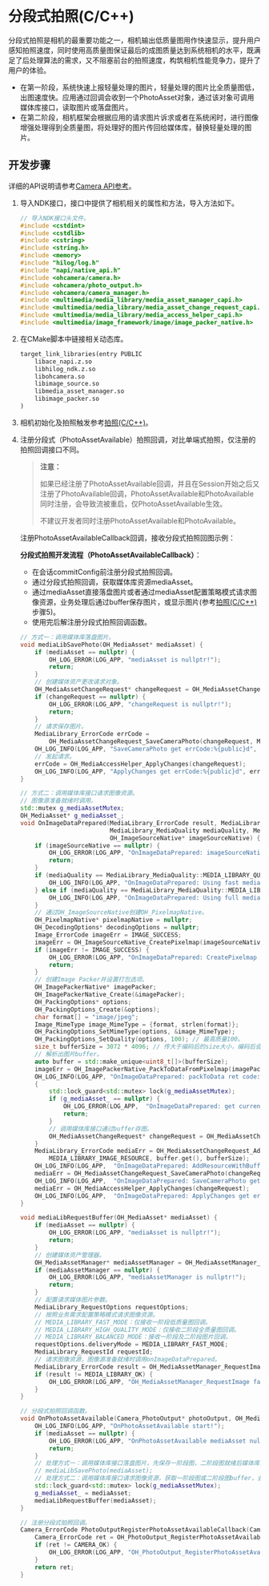 # 分段式拍照(C/C++)
<!--Kit: Camera Kit-->
<!--Subsystem: Multimedia-->
<!--Owner: @qano-->
<!--Designer: @leo_ysl-->
<!--Tester: @xchaosioda-->
<!--Adviser: @zengyawen-->

分段式拍照是相机的最重要功能之一，相机输出低质量图用作快速显示，提升用户感知拍照速度，同时使用高质量图保证最后的成图质量达到系统相机的水平，既满足了后处理算法的需求，又不阻塞前台的拍照速度，构筑相机性能竞争力，提升了用户的体验。

- 在第一阶段，系统快速上报轻量处理的图片，轻量处理的图片比全质量图低，出图速度快。应用通过回调会收到一个PhotoAsset对象，通过该对象可调用媒体库接口，读取图片或落盘图片。
- 在第二阶段，相机框架会根据应用的请求图片诉求或者在系统闲时，进行图像增强处理得到全质量图，将处理好的图片传回给媒体库，替换轻量处理的图片。

## 开发步骤

详细的API说明请参考[Camera API参考](../../reference/apis-camera-kit/capi-oh-camera.md)。

1. 导入NDK接口，接口中提供了相机相关的属性和方法，导入方法如下。

   ```c++
   // 导入NDK接口头文件。
   #include <cstdint>
   #include <cstdlib>
   #include <cstring>
   #include <string.h>
   #include <memory>
   #include "hilog/log.h"
   #include "napi/native_api.h"
   #include <ohcamera/camera.h>
   #include <ohcamera/photo_output.h>
   #include <ohcamera/camera_manager.h>
   #include <multimedia/media_library/media_asset_manager_capi.h>
   #include <multimedia/media_library/media_asset_change_request_capi.h>
   #include <multimedia/media_library/media_access_helper_capi.h>
   #include <multimedia/image_framework/image/image_packer_native.h>
   ```

2. 在CMake脚本中链接相关动态库。

   ```txt
   target_link_libraries(entry PUBLIC
       libace_napi.z.so
       libhilog_ndk.z.so
       libohcamera.so
       libimage_source.so
       libmedia_asset_manager.so
       libimage_packer.so
   )
   ```

3. 相机初始化及拍照触发参考[拍照(C/C++)](./native-camera-shooting.md)。

4. 注册分段式（PhotoAssetAvailable）拍照回调，对比单端式拍照，仅注册的拍照回调接口不同。

   > **注意：**
   >
   > 如果已经注册了PhotoAssetAvailable回调，并且在Session开始之后又注册了PhotoAvailable回调，PhotoAssetAvailable和PhotoAvailable同时注册，会导致流被重启，仅PhotoAssetAvailable生效。
   >
   > 不建议开发者同时注册PhotoAssetAvailable和PhotoAvailable。

   注册PhotoAssetAvailableCallback回调，接收分段式拍照回图示例：

   **分段式拍照开发流程（PhotoAssetAvailableCallback）**：

   - 在会话commitConfig前注册分段式拍照回调。
   - 通过分段式拍照回调，获取媒体库资源mediaAsset。
   - 通过mediaAsset直接落盘图片或者通过mediaAsset配置策略模式请求图像资源，业务处理后通过buffer保存图片，或显示图片(参考[拍照(C/C++)](./native-camera-shooting.md)步骤5)。
   - 使用完后解注册分段式拍照回调函数。

   ```c++
   // 方式一：调用媒体库落盘图片。
   void mediaLibSavePhoto(OH_MediaAsset* mediaAsset) {
       if (mediaAsset == nullptr) {
           OH_LOG_ERROR(LOG_APP, "mediaAsset is nullptr!");
           return;
       }
       // 创建媒体资产更改请求对象。
       OH_MediaAssetChangeRequest* changeRequest = OH_MediaAssetChangeRequest_Create(mediaAsset);
       if (changeRequest == nullptr) {
           OH_LOG_ERROR(LOG_APP, "changeRequest is nullptr!");
           return;
       }
       // 请求保存图片。
       MediaLibrary_ErrorCode errCode =
           OH_MediaAssetChangeRequest_SaveCameraPhoto(changeRequest, MEDIA_LIBRARY_IMAGE_JPEG);
       OH_LOG_INFO(LOG_APP, "SaveCameraPhoto get errCode:%{public}d", errCode);
       // 发起请求。
       errCode = OH_MediaAccessHelper_ApplyChanges(changeRequest);
       OH_LOG_INFO(LOG_APP, "ApplyChanges get errCode:%{public}d", errCode);
   }
   
   // 方式二：调用媒体库接口请求图像资源。
   // 图像源准备就绪时调用。
   std::mutex g_mediaAssetMutex;
   OH_MediaAsset* g_mediaAsset_;
   void OnImageDataPrepared(MediaLibrary_ErrorCode result, MediaLibrary_RequestId requestId,
                            MediaLibrary_MediaQuality mediaQuality, MediaLibrary_MediaContentType type,
                            OH_ImageSourceNative* imageSourceNative) {
       if (imageSourceNative == nullptr) {
           OH_LOG_ERROR(LOG_APP, "OnImageDataPrepared: imageSourceNative is nullptr!");
           return;
       }
       if (mediaQuality == MediaLibrary_MediaQuality::MEDIA_LIBRARY_QUALITY_FAST) {
           OH_LOG_INFO(LOG_APP, "OnImageDataPrepared: Using fast media quality.");
       } else if (mediaQuality == MediaLibrary_MediaQuality::MEDIA_LIBRARY_QUALITY_FULL) {
           OH_LOG_INFO(LOG_APP, "OnImageDataPrepared: Using full media quality.");
       }
       // 通过OH_ImageSourceNative创建OH_PixelmapNative。
       OH_PixelmapNative* pixelmapNative = nullptr;
       OH_DecodingOptions* decodingOptions = nullptr;
       Image_ErrorCode imageErr = IMAGE_SUCCESS;
       imageErr = OH_ImageSourceNative_CreatePixelmap(imageSourceNative, decodingOptions, &pixelmapNative);
       if (imageErr != IMAGE_SUCCESS) {
           OH_LOG_ERROR(LOG_APP, "OnImageDataPrepared: CreatePixelmap failed.");
           return;
       }
       // 创建Image Packer并设置打包选项。
       OH_ImagePackerNative* imagePacker;
       OH_ImagePackerNative_Create(&imagePacker);
       OH_PackingOptions* options;
       OH_PackingOptions_Create(&options);
       char format[] = "image/jpeg";
       Image_MimeType image_MimeType = {format, strlen(format)};
       OH_PackingOptions_SetMimeType(options, &image_MimeType);
       OH_PackingOptions_SetQuality(options, 100); // 最高质量100。
       size_t bufferSize = 3072 * 4096; // 传大于编码后的size大小，编码后会重新赋值。
       // 解析出图片buffer。
       auto buffer = std::make_unique<uint8_t[]>(bufferSize);
       imageErr = OH_ImagePackerNative_PackToDataFromPixelmap(imagePacker, options, pixelmapNative, buffer.get(), &bufferSize);
       OH_LOG_INFO(LOG_APP, "OnImageDataPrepared: packToData ret code:%{public}u outsize:%{public}zu", imageErr, bufferSize);
       {
           std::lock_guard<std::mutex> lock(g_mediaAssetMutex);
           if (g_mediaAsset_ == nullptr) {
               OH_LOG_ERROR(LOG_APP,  "OnImageDataPrepared: get current mediaAsset failed!");
               return;
           }
           // 调用媒体库接口通过buffer存图。
           OH_MediaAssetChangeRequest* changeRequest = OH_MediaAssetChangeRequest_Create(g_mediaAsset_);
       }
       MediaLibrary_ErrorCode mediaErr = OH_MediaAssetChangeRequest_AddResourceWithBuffer(changeRequest,
           MEDIA_LIBRARY_IMAGE_RESOURCE, buffer.get(), bufferSize);
       OH_LOG_INFO(LOG_APP,  "OnImageDataPrepared: AddResourceWithBuffer get errCode:%{public}d", mediaErr);
       mediaErr = OH_MediaAssetChangeRequest_SaveCameraPhoto(changeRequest, MEDIA_LIBRARY_IMAGE_JPEG);
       OH_LOG_INFO(LOG_APP,  "OnImageDataPrepared: SaveCameraPhoto get errCode:%{public}d", mediaErr);
       mediaErr = OH_MediaAccessHelper_ApplyChanges(changeRequest);
       OH_LOG_INFO(LOG_APP,  "OnImageDataPrepared: ApplyChanges get errCode:%{public}d", mediaErr);
   }
   
   void mediaLibRequestBuffer(OH_MediaAsset* mediaAsset) {
       if (mediaAsset == nullptr) {
           OH_LOG_ERROR(LOG_APP, "mediaAsset is nullptr!");
           return;
       }
       // 创建媒体资产管理器。
       OH_MediaAssetManager* mediaAssetManager = OH_MediaAssetManager_Create();
       if (mediaAssetManager == nullptr) {
           OH_LOG_ERROR(LOG_APP, "mediaAssetManager is nullptr!");
           return;
       }
       // 配置请求媒体图片参数。
       MediaLibrary_RequestOptions requestOptions;
       // 按照业务需求配置策略模式请求图像资源。
       // MEDIA_LIBRARY_FAST_MODE：仅接收一阶段低质量图回调。
       // MEDIA_LIBRARY_HIGH_QUALITY_MODE：仅接收二阶段全质量图回调。
       // MEDIA_LIBRARY_BALANCED_MODE：接收一阶段及二阶段图片回调。
       requestOptions.deliveryMode = MEDIA_LIBRARY_FAST_MODE;
       MediaLibrary_RequestId requestId;
       // 请求图像资源，图像源准备就绪时调用onImageDataPrepared。
       MediaLibrary_ErrorCode result = OH_MediaAssetManager_RequestImage(mediaAssetManager, mediaAsset, requestOptions, &requestId, OnImageDataPrepared);
       if (result != MEDIA_LIBRARY_OK) {
           OH_LOG_ERROR(LOG_APP, "OH_MediaAssetManager_RequestImage failed.");
       }
   }
   
   // 分段式拍照回调函数。
   void OnPhotoAssetAvailable(Camera_PhotoOutput* photoOutput, OH_MediaAsset* mediaAsset) {
       OH_LOG_INFO(LOG_APP, "OnPhotoAssetAvailable start!");
       if (mediaAsset == nullptr) {
           OH_LOG_ERROR(LOG_APP, "OnPhotoAssetAvailable mediaAsset nullptr!");
           return;
       }
       // 处理方式一：调用媒体库接口落盘图片，先保存一阶段图，二阶段图就绪后媒体库会主动帮应用替换落盘图片。
       // mediaLibSavePhoto(mediaAsset);
       // 处理方式二：调用媒体库接口请求图像资源，获取一阶段图或二阶段图buffer，业务处理后通过buffer存图。
       std::lock_guard<std::mutex> lock(g_mediaAssetMutex);
       g_mediaAsset_ = mediaAsset;
       mediaLibRequestBuffer(mediaAsset);
   }
   
   // 注册分段式拍照回调。
   Camera_ErrorCode PhotoOutputRegisterPhotoAssetAvailableCallback(Camera_PhotoOutput* photoOutput) {
       Camera_ErrorCode ret = OH_PhotoOutput_RegisterPhotoAssetAvailableCallback(photoOutput, OnPhotoAssetAvailable);
       if (ret != CAMERA_OK) {
           OH_LOG_ERROR(LOG_APP, "OH_PhotoOutput_RegisterPhotoAssetAvailableCallback failed.");
       }
       return ret;
   }
   ```


